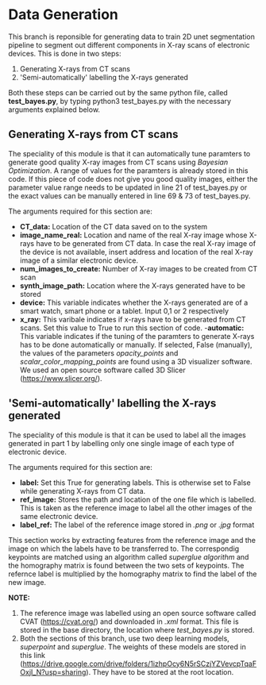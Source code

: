 # Data Generation

This branch is reponsible for generating data to train 2D unet segmentation pipeline to segment out different components in X-ray scans of electronic devices. This is done in two steps:

1. Generating X-rays from CT scans
2. 'Semi-automatically' labelling the X-rays generated

Both these steps can be carried out by the same python file, called **test_bayes.py**, by typing python3 test_bayes.py with the necessary arguments explained below.

## Generating X-rays from CT scans

The speciality of this module is that it can automatically tune paramters to generate good quality X-ray images from CT scans using *Bayesian Optimization*. A range of values for the paramters is already stored in this code. If this piece of code does not give you good quality images, either the parameter value range needs to be updated in line 21 of test_bayes.py or the exact values can be manually entered in line 69 & 73 of test_bayes.py.

The arguments required for this section are:

- **CT_data:** Location of the CT data saved on to the system
- **image_name_real:** Location and name of the real X-ray image whose X-rays have to be generated from CT data. In case the real X-ray image of the device is not available, insert address and location of the real X-ray image of a similar electronic device.
- **num_images_to_create:** Number of X-ray images to be created from CT scan
- **synth_image_path:** Location where the X-rays generated have to be stored
- **device:** This variable indicates whether the X-rays generated are of a smart watch, smart phone or a tablet. Input 0,1 or 2 respectively
- **x_ray:** This varibale indicates if x-rays have to be generated from CT scans. Set this value to True to run this section of code.
-**automatic:** This variable indicates if the tuning of the paramters to generate X-rays has to be done automatically or manually. If selected, False (manually), the values of the parameters *opacity_points* and *scalar_color_mapping_points* are found using a 3D visualizer software. We used an open source software called 3D Slicer (https://www.slicer.org/).

## 'Semi-automatically' labelling the X-rays generated

The speciality of this module is that it can be used to label all the images generated in part 1 by labelling only one single image of each type of electronic device.

The arguments required for this section are: 

- **label:** Set this True for generating labels. This is otherwise set to False while generating X-rays from CT data.
-  **ref_image:** Stores the path and location of the one file which is labelled. This is taken as the reference image to label all the other images of the same electronic device.
-  **label_ref:** The label of the reference image stored in *.png* or *.jpg* format

This section works by extracting features from the reference image and the image on which the labels have to be transferred to. The correspondig keypoints are matched using an algorithm called *superglue algorithm* and the homography matrix is found between the two sets of keypoints. The refernce label is multiplied by the homography matrix to find the label of the new image.

**NOTE:** 
1. The reference image was labelled using an open source software called CVAT (https://cvat.org/) and downloaded in *.xml* format. This file is stored in the base directory, the location where *test_bayes.py* is stored.
2. Both the sections of this branch, use two deep learning models, *superpoint* and *superglue*. The weights of these models are stored in this link (https://drive.google.com/drive/folders/1izhpOcy6N5rSCzjYZVevcpTqaFOxjI_N?usp=sharing). They have to be stored at the root location.









